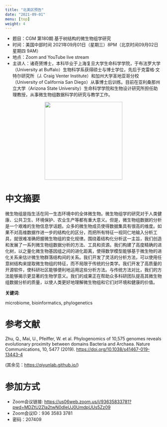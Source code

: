 ```yaml
---
title: "北美区预告"
date: "2021-09-01"
menu: [top]
weight: 4
---
```


- 题目：CGM 第180期 基于树结构的微生物组学研究
- 时间：美国中部时间 2021年09月01日（星期三）8PM（北京时间09月02日 星期四 9AM）
- 地点：Zoom and YouTube live stream
- 主讲人：诸奇赟博士，本科毕业于上海复旦大学生命科学学院，于布法罗大学（University at Buffalo）生物科学系获得硕士与博士学位，先后于克雷格·文特尔研究所（J. Craig Venter Institute）和加州大学圣地亚哥分校（University of California San Diego）从事博士后训练。目前在亚利桑那州立大学（Arizona State University）生命科学学院和生物设计研究所担任助理教授，从事微生物组数据科学的研究与教学工作。



<div align="center">
<img src="https://i.ibb.co/zQzzMry/zyq.jpg" height=250>
</div>


# 中文摘要

微生物组是指生活在同一生态环境中的全体微生物。微生物组学的研究对于人类健康、公共卫生、环境保护、农业生产等都有重大意义。但是，微生物组数据的分析是一个艰难的生物信息学话题。众多的微生物成员使得数据集具有很高的维度。如果不对高维数据作进一步的结构化的区分，而把所有特征一视同仁地输入分析工具，就很难准确把握微生物组的变化规律。围绕着结构化分析这一主旨，我们创造和发展了一系列微生物组数据分析的方法、工具和资源。我们构建了高度精确的进化树，以之量化微生物基因组之间的进化距离，使得数学模型能够基于微生物的进化关系来估计微生物群落结构间的关系。我们开发了灵活的分析方法，可以使用任意树结构来提取微生物组的特征，而不局限于传统的分类学。我们开发了高质量的开源软件，使科研社区能够便利地运用这些分析方法。与传统方法对比，我们的方法能够揭示更显著的生物学意义。我们的成果正在帮助众多科研团队提高其微生物组数据分析的质量，以使人类更好地理解微生物组和它们对环境和健康的价值。


**关键词**:

microbiome, bioinformatics, phylogenetics

# 参考文献
Zhu, Q., Mai, U., Pfeiffer, W. et al. Phylogenomics of 10,575 genomes reveals evolutionary proximity between domains Bacteria and Archaea. Nature Communications, 10, 5477 (2019). https://doi.org/10.1038/s41467-019-13443-4

(其余见：https://qiyunlab.github.io/)


# 参加方式
- Zoom会议链接: https://us06web.zoom.us/j/93635833781?pwd=MDZtU2ZIa2twN0dIeUJ0UmdpUUs5Zz09
- Zoom会议ID：936 3583 3781
- 密码：207409
